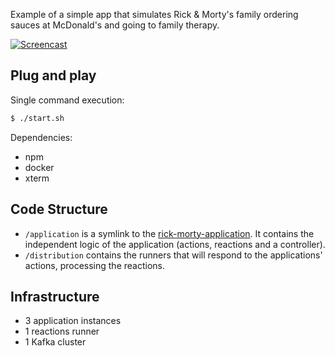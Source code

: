 Example of a simple app that simulates Rick & Morty's family ordering sauces at McDonald's and going to family therapy.

[![Screencast](https://j.gifs.com/9Q7OjP.gif)](https://j.gifs.com/gLV6M6.gif)

## Plug and play

Single command execution:

```bash
$ ./start.sh
```

Dependencies:

* npm
* docker
* xterm

## Code Structure

* `/application` is a symlink to the [rick-morty-application](../.rick-morty-application). It contains the independent logic of the application (actions, reactions and a controller).
* `/distribution` contains the runners that will respond to the applications' actions, processing the reactions.

## Infrastructure

* 3 application instances
* 1 reactions runner
* 1 Kafka cluster
